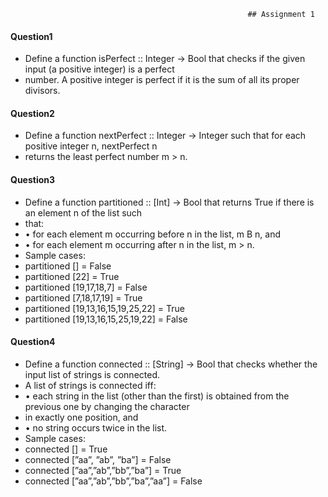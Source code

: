                                                          ## Assignment 1

#### Question1
* Define a function isPerfect :: Integer -> Bool that checks if the given input (a positive integer) is a perfect
* number. A positive integer is perfect if it is the sum of all its proper divisors.


#### Question2
* Define a function nextPerfect :: Integer -> Integer such that for each positive integer n, nextPerfect n
* returns the least perfect number m > n.


#### Question3
* Define a function partitioned :: [Int] -> Bool that returns True if there is an element n of the list such
* that:
* • for each element m occurring before n in the list, m B n, and
* • for each element m occurring after n in the list, m > n.
* Sample cases:
* partitioned [] = False
* partitioned [22] = True
* partitioned [19,17,18,7] = False
* partitioned [7,18,17,19] = True
* partitioned [19,13,16,15,19,25,22] = True
* partitioned [19,13,16,15,25,19,22] = False



#### Question4
* Define a function connected :: [String] -> Bool that checks whether the input list of strings is connected.
* A list of strings is connected iff:
* • each string in the list (other than the first) is obtained from the previous one by changing the character
* in exactly one position, and
* • no string occurs twice in the list.
* Sample cases:
* connected [] = True
* connected [”aa”, ”ab”, ”ba”] = False
* connected [”aa”,”ab”,”bb”,”ba”] = True
* connected [”aa”,”ab”,”bb”,”ba”,”aa”] = False
